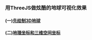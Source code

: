 ### 用ThreeJS做炫酷的地球可视化效果


####  (一)[先绘制3D地球](https://github.com/xswei/ThreeJS_demo/tree/master/examples/01)

####  (二)[地理坐标和三维空间坐标](https://github.com/xswei/ThreeJS_demo/tree/master/examples/02)